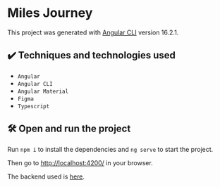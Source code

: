 # Miles Journey

This project was generated with [Angular CLI](https://github.com/angular/angular-cli) version 16.2.1.

## ✔️ Techniques and technologies used

- `Angular`
- `Angular CLI`
- `Angular Material`
- `Figma`
- `Typescript`

## 🛠️ Open and run the project

Run `npm i` to install the dependencies and `ng serve` to start the project.

Then go to <a href="http://localhost:4200/">http://localhost:4200/</a> in your browser.

The backend used is [here](https://github.com/viniciosneves/jornada-milhas-api).